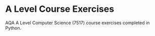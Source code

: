 # A Level Course Exercises
AQA A Level Computer Science (7517) course exercises completed in Python.
